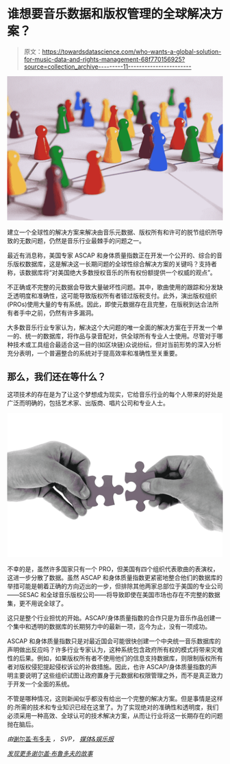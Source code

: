 # 谁想要音乐数据和版权管理的全球解决方案？

> 原文：<https://towardsdatascience.com/who-wants-a-global-solution-for-music-data-and-rights-management-68f770156925?source=collection_archive---------11----------------------->

![](img/76380c6bc664ba74fa8dba1fad212f2a.png)

建立一个全球性的解决方案来解决由音乐元数据、版权所有和许可的脱节组织所导致的无数问题，仍然是音乐行业最棘手的问题之一。

最近有消息称，美国专家 ASCAP 和身体质量指数正在开发一个公开的、综合的音乐版权数据库，这是解决这一长期问题的全球性综合解决方案的关键吗？支持者称，该数据库将“对美国绝大多数授权音乐的所有权份额提供一个权威的观点”。

不正确或不完整的元数据会导致大量破坏性问题。其中，歌曲使用的跟踪和分发缺乏透明度和准确性，这可能导致版权所有者错过版税支付。此外，演出版权组织(PROs)使用大量的专有系统。因此，即使元数据存在且完整，在版税到达合法所有者手中之前，仍然有许多漏洞。

大多数音乐行业专家认为，解决这个大问题的唯一全面的解决方案在于开发一个单一的、统一的数据库，将作品与录音配对，供全球所有专业人士使用。尽管对于哪种技术或工具组合最适合这一目的(如区块链)众说纷纭，但对当前形势的深入分析充分表明，一个普遍整合的系统对于提高效率和准确性至关重要。

## 那么，我们还在等什么？

这项技术的存在是为了让这个梦想成为现实，它给音乐行业的每个人带来的好处是广泛而明确的，包括艺术家、出版商、唱片公司和专业人士。

![](img/e27a1e38a1a6c42642b55b8bfea35323.png)

不幸的是，虽然许多国家只有一个 PRO，但美国有四个组织代表歌曲的表演权，这进一步分散了数据。虽然 ASCAP 和身体质量指数更紧密地整合他们的数据库的举措可能是朝着正确的方向迈出的一步，但排除其他两家总部位于美国的专业公司——SESAC 和全球音乐版权公司——将导致即使在美国市场也存在不完整的数据集，更不用说全球了。

这只是整个行业担忧的开始。ASCAP/身体质量指数的合作只是为音乐作品创建一个集中和透明的数据库的长期努力中的最新一项，迄今为止，没有一项成功。

ASCAP 和身体质量指数只是对最近国会可能很快创建一个中央统一音乐数据库的声明做出反应吗？许多行业专家认为，这种系统包含政府所有权的模式将带来灾难性的后果。例如，如果版权所有者不使用他们的信息支持数据库，则限制版权所有者对版权侵犯提起侵权诉讼的补救措施。因此，也许 ASCAP/身体质量指数的声明主要说明了这些组织试图让政府置身于元数据和权限管理之外，而不是真正致力于开发一个全面的系统。

不管是哪种情况，这则新闻似乎都没有给出一个完整的解决方案。但是事情是这样的:所需的技术和专业知识已经在这里了。为了实现绝对的准确性和透明度，我们必须采用一种高效、全球认可的技术解决方案，从而让行业将这一长期存在的问题抛在脑后。

*由*[谢尔盖·布多夫](https://www.linkedin.com/in/sbludov/) *，
SVP，* [*媒体&娱乐报*](https://www.dataart.com/industry/media-and-entertainment?utm_source=towardsdatascience.com&utm_medium=referral&utm_campaign=m-regular&utm_content=da-sbludov-globalsolutions)

[*发现更多谢尔盖·布鲁多夫的故事*](https://www.linkedin.com/in/sbludov/detail/recent-activity/posts/)